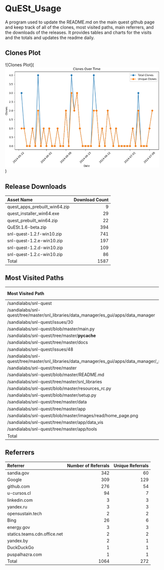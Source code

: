 # QuESt_Usage

A program used to update the README.md on the main quest github page and keep track of all of the clones, most visited paths, main referrers, and the downloads of the releases.
It provides tables and charts for the visits and the totals and updates the readme daily.

## Clones Plot
![Clones Plot](![Clones Plot](plots/clones_plot.png))

## Release Downloads
| Asset Name                    |   Download Count |
|:------------------------------|-----------------:|
| quest_apps_prebuilt_win64.zip |                9 |
| quest_installer_win64.exe     |               29 |
| quest_prebuilt_win64.zip      |               22 |
| QuESt.1.6-beta.zip            |              394 |
| snl-quest-1.2.f-win10.zip     |              741 |
| snl-quest-1.2.e-win10.zip     |              197 |
| snl-quest-1.2.d-win10.zip     |              109 |
| snl-quest-1.2.c-win10.zip     |               86 |
| Total                         |             1587 |
## Most Visited Paths
| Most Visited Path                                                                             |   Times Visited |   Unique Visits |
|:----------------------------------------------------------------------------------------------|----------------:|----------------:|
| /sandialabs/snl-quest                                                                         |             499 |             288 |
| /sandialabs/snl-quest/tree/master/snl_libraries/data_manager/es_gui/apps/data_manager         |              51 |               3 |
| /sandialabs/snl-quest/issues/30                                                               |              52 |              44 |
| /sandialabs/snl-quest/blob/master/main.py                                                     |              12 |               4 |
| /sandialabs/snl-quest/tree/master/__pycache__                                                 |              41 |               8 |
| /sandialabs/snl-quest/tree/master/docs                                                        |              24 |               7 |
| /sandialabs/snl-quest/issues/48                                                               |               9 |               5 |
| /sandialabs/snl-quest/tree/master/snl_libraries/data_manager/es_gui/apps/data_manager/_static |               9 |               1 |
| /sandialabs/snl-quest/tree/master                                                             |              52 |              24 |
| /sandialabs/snl-quest/blob/master/README.md                                                   |              18 |               7 |
| /sandialabs/snl-quest/tree/master/snl_libraries                                               |              52 |              15 |
| /sandialabs/snl-quest/blob/master/resources_rc.py                                             |              22 |               6 |
| /sandialabs/snl-quest/blob/master/setup.py                                                    |               9 |               3 |
| /sandialabs/snl-quest/tree/master/data                                                        |              37 |              14 |
| /sandialabs/snl-quest/tree/master/app                                                         |              39 |              12 |
| /sandialabs/snl-quest/blob/master/images/read/home_page.png                                   |              21 |               9 |
| /sandialabs/snl-quest/tree/master/app/data_vis                                                |              10 |               2 |
| /sandialabs/snl-quest/tree/master/app/tools                                                   |               9 |               3 |
| Total                                                                                         |             966 |             455 |
## Referrers
| Referrer                     |   Number of Referrals |   Unique Referrals |
|:-----------------------------|----------------------:|-------------------:|
| sandia.gov                   |                   342 |                 60 |
| Google                       |                   309 |                129 |
| github.com                   |                   276 |                 54 |
| u-cursos.cl                  |                    94 |                  7 |
| linkedin.com                 |                     3 |                  3 |
| yandex.ru                    |                     3 |                  3 |
| opensustain.tech             |                     2 |                  2 |
| Bing                         |                    26 |                  6 |
| energy.gov                   |                     3 |                  3 |
| statics.teams.cdn.office.net |                     2 |                  2 |
| yandex.by                    |                     2 |                  1 |
| DuckDuckGo                   |                     1 |                  1 |
| puspalhazra.com              |                     1 |                  1 |
| Total                        |                  1064 |                272 |
